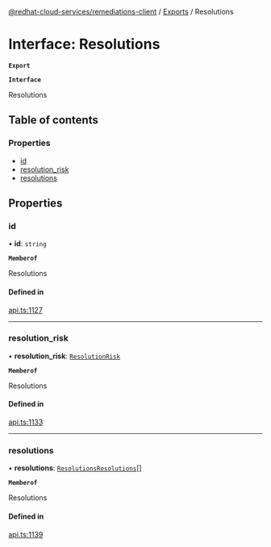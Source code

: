 [@redhat-cloud-services/remediations-client](../README.md) / [Exports](../modules.md) / Resolutions

# Interface: Resolutions

**`Export`**

**`Interface`**

Resolutions

## Table of contents

### Properties

- [id](Resolutions.md#id)
- [resolution\_risk](Resolutions.md#resolution_risk)
- [resolutions](Resolutions.md#resolutions)

## Properties

### id

• **id**: `string`

**`Memberof`**

Resolutions

#### Defined in

[api.ts:1127](https://github.com/RedHatInsights/javascript-clients/blob/master/packages/remediations/api.ts#L1127)

___

### resolution\_risk

• **resolution\_risk**: [`ResolutionRisk`](../enums/ResolutionRisk.md)

**`Memberof`**

Resolutions

#### Defined in

[api.ts:1133](https://github.com/RedHatInsights/javascript-clients/blob/master/packages/remediations/api.ts#L1133)

___

### resolutions

• **resolutions**: [`ResolutionsResolutions`](ResolutionsResolutions.md)[]

**`Memberof`**

Resolutions

#### Defined in

[api.ts:1139](https://github.com/RedHatInsights/javascript-clients/blob/master/packages/remediations/api.ts#L1139)

